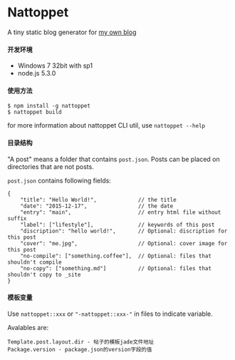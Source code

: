 Nattoppet
=========

A tiny static blog generator for [my own blog](http://ylxdzsw.com/blog)

#### 开发环境

- Windows 7 32bit with sp1
- node.js 5.3.0

#### 使用方法

```
$ npm install -g nattoppet
$ nattoppet build
```

for more information about nattoppet CLI util, use `nattoppet --help`

#### 目录结构

"A post" means a folder that contains `post.json`. Posts can be placed on directories that are not posts.

`post.json` contains following fields:

```
{
    "title": "Hello World!",             // the title
    "date": "2015-12-17",                // the date
    "entry": "main",                     // entry html file without suffix
    "label": ["lifestyle"],              // keywords of this post
    "discription": "hello world!",       // Optional: discription for this post
    "cover": "me.jpg",                   // Optional: cover image for this post
    "no-compile": ["something.coffee"],  // Optional: files that shouldn't compile
    "no-copy": ["something.md"]          // Optional: files that shouldn't copy to _site
}
```

#### 模板变量

Use `nattoppet::xxx` or `"-nattoppet::xxx-"` in files to indicate variable.

Avalables are:

    Template.post.layout.dir - 帖子的模板jade文件地址
    Package.version - package.json的version字段的值
